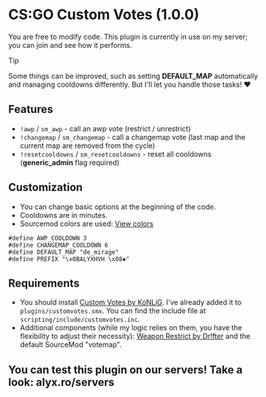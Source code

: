 # CS:GO Custom Votes (1.0.0)
You are free to modify code. This plugin is currently in use on my server; you can join and see how it performs.

> [!TIP]
> Some things can be improved, such as setting **DEFAULT_MAP** automatically and managing cooldowns differently. But I'll let you handle those tasks! ❤️

## Features
* `!awp` / `sm_awp` - call an awp vote (restrict / unrestrict)
* `!changemap` / `sm_changemap` - call a changemap vote (last map and the current map are removed from the cycle)
* `!resetcooldowns` / `sm_resetcooldowns` - reset all cooldowns (**generic_admin** flag required)

## Customization
* You can change basic options at the beginning of the code.
* Cooldowns are in minutes.
* Sourcemod colors are used: [View colors](https://i.imgur.com/q2wb8Cu.png)
```
#define AWP_COOLDOWN 3
#define CHANGEMAP_COOLDOWN 6
#define DEFAULT_MAP "de_mirage" 
#define PREFIX "\x0BALYXHVH \x08▪"
```

## Requirements
* You should install [Custom Votes by KoNLiG](https://forums.alliedmods.net/showthread.php?t=333839). I've already added it to `plugins/customvotes.smx`. You can find the include file at `scripting/include/customvotes.inc`.
* Additional components (while my logic relies on them, you have the flexibility to adjust their necessity): [Weapon Restrict by Dr!fter](https://forums.alliedmods.net/showthread.php?p=950174) and the default SourceMod "votemap".

## You can test this plugin on our servers! Take a look: alyx.ro/servers
